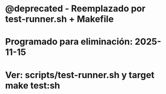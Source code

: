 # @deprecated - Reemplazado por test-runner.sh + Makefile
# Programado para eliminación: 2025-11-15
# Ver: scripts/test-runner.sh y target make test:sh
